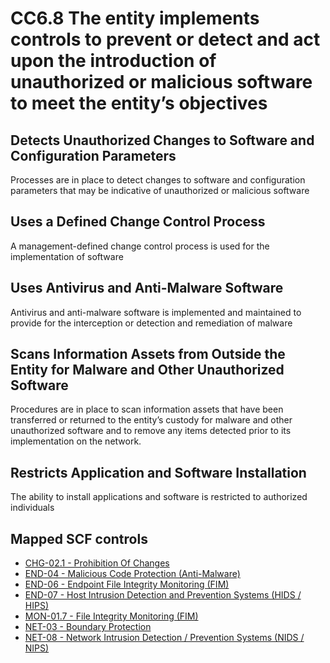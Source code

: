 # CC6.8 The entity implements controls to prevent or detect and act upon the introduction of unauthorized or malicious software to meet the entity’s objectives
## Detects Unauthorized Changes to Software and Configuration Parameters
Processes are in place to detect changes to software and configuration parameters that may be indicative of unauthorized or malicious software
## Uses a Defined Change Control Process
A management-defined change control process is used for the implementation of software
## Uses Antivirus and Anti-Malware Software
Antivirus and anti-malware software is implemented and maintained to provide for the interception or detection and remediation of malware
## Scans Information Assets from Outside the Entity for Malware and Other Unauthorized Software
Procedures are in place to scan information assets that have been transferred or returned to the entity’s custody for malware and other unauthorized software and to remove any items detected prior to its implementation on the network.
## Restricts Application and Software Installation
The ability to install applications and software is restricted to authorized individuals
## Mapped SCF controls
- [CHG-02.1 - Prohibition Of Changes](../scf/chg-021-prohibitionofchanges.md)
- [END-04 - Malicious Code Protection (Anti-Malware)](../scf/end-04-maliciouscodeprotection(anti-malware).md)
- [END-06 - Endpoint File Integrity Monitoring (FIM)](../scf/end-06-endpointfileintegritymonitoring(fim).md)
- [END-07 - Host Intrusion Detection and Prevention Systems (HIDS / HIPS)](../scf/end-07-hostintrusiondetectionandpreventionsystems(hids/hips).md)
- [MON-01.7 - File Integrity Monitoring (FIM)](../scf/mon-017-fileintegritymonitoring(fim).md)
- [NET-03 - Boundary Protection](../scf/net-03-boundaryprotection.md)
- [NET-08 - Network Intrusion Detection / Prevention Systems (NIDS / NIPS)](../scf/net-08-networkintrusiondetection/preventionsystems(nids/nips).md)
